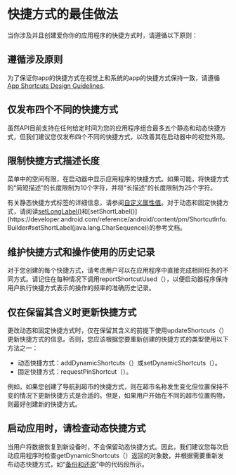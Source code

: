 # 快捷方式的最佳做法

当你涉及并且创建爱你你的应用程序的快捷方式时，请遵循以下原则：

## 遵循涉及原则

为了保证你app的快捷方式在视觉上和系统的app的快捷方式保持一致，请遵循 [App Shortcuts Design Guidelines](https://developer.android.com/shareables/design/app-shortcuts-design-guidelines.pdf).

## 仅发布四个不同的快捷方式

虽然API目前支持在任何给定时间为您的应用程序组合最多五个静态和动态快捷方式，但我们建议您仅发布四个不同的快捷方式，以改善其在启动器中的视觉外观。

## 限制快捷方式描述长度

菜单中的空间有限，在启动器中显示应用程序的快捷方式。如果可能，将快捷方式的“简短描述”的长度限制为10个字符，并将“长描述”的长度限制为25个字符。

有关静态快捷方式标签的详细信息，请参阅[自定义属性值](./创建快捷方式.md#custom-attribute)。对于动态和固定快捷方式，请阅读[setLongLabel()](https://developer.android.com/reference/android/content/pm/ShortcutInfo.Builder#setLongLabel(java.lang.CharSequence))和[setShortLabel()](https://developer.android.com/reference/android/content/pm/ShortcutInfo.Builder#setShortLabel(java.lang.CharSequence))的参考文档。

## 维护快捷方式和操作使用的历史记录

对于您创建的每个快捷方式，请考虑用户可以在应用程序中直接完成相同任务的不同方式。请记住在每种情况下调用reportShortcutUsed（），以便启动器程序保持用户执行快捷方式表示的操作的频率的准确历史记录。

## 仅在保留其含义时更新快捷方式

更改动态和固定快捷方式时，仅在保留其含义的前提下使用updateShortcuts（）更新快捷方式的信息。否则，您应该根据您要重新创建的快捷方式的类型使用以下方法之一：

- 动态快捷方式：addDynamicShortcuts（）或setDynamicShortcuts（）。
- 固定快捷方式：requestPinShortcut（）。

例如，如果您创建了导航到超市的快捷方式，则在超市名称发生变化但位置保持不变的情况下更新快捷方式是合适的。但是，如果用户开始在不同的超市位置购物，则最好创建新的快捷方式。

## 启动应用时，请检查动态快捷方式

当用户将数据恢复到新设备时，不会保留动态快捷方式。因此，我们建议您每次启动应用程序时检查getDynamicShortcuts（）返回的对象数，并根据需要重新发布动态快捷方式，如“[备份和还原](./管理快捷方式.md#backup-and-restore)”中的代码段所示。